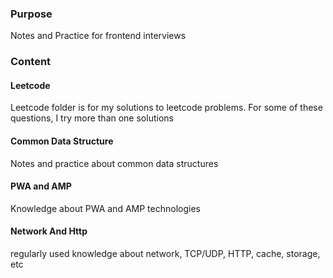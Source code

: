 ### Purpose

Notes and Practice for frontend interviews

### Content

#### Leetcode

Leetcode folder is for my solutions to leetcode problems. For some of these questions, I try more than one solutions

#### Common Data Structure

Notes and practice about common data structures

#### PWA and AMP

Knowledge about PWA and AMP technologies

#### Network And Http

regularly used knowledge about network, TCP/UDP, HTTP, cache, storage, etc
